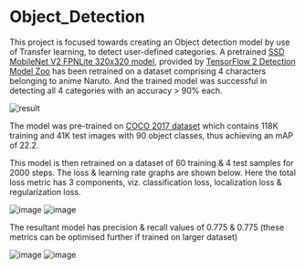 # Object_Detection

This project is focused towards creating an Object detection model by use of Transfer learning, to detect user-defined categories. A pretrained [SSD MobileNet V2 FPNLite 320x320 model](<https://github.com/tensorflow/models/blob/master/research/object_detection/configs/tf2/ssd_mobilenet_v2_fpnlite_320x320_coco17_tpu-8.config>), provided by [TensorFlow 2 Detection Model Zoo](<https://github.com/tensorflow/models/blob/master/research/object_detection/g3doc/tf2_detection_zoo.md>) has been retrained on a dataset comprising 4 characters belonging to anime Naruto. 
And the trained model was successful in detecting all 4 categories with an accuracy > 90% each.

![result](https://user-images.githubusercontent.com/98893548/161387474-ff1ff949-2ffc-4f63-9360-4d925f7c6057.jpg)

The model was pre-trained on [COCO 2017 dataset](<https://cocodataset.org/#home>) which contains 118K training and 41K test images with 90 object classes, thus achieving an mAP of 22.2.

This model is then retrained on a dataset of 60 training & 4 test samples for 2000 steps. The loss & learning rate graphs are shown below. Here the total loss metric has 3 components, viz. classification loss, localization loss & regularization loss.

![image](https://user-images.githubusercontent.com/98893548/161675365-4d36ea05-745f-4b3b-965b-f1d057e367d1.png) ![image](https://user-images.githubusercontent.com/98893548/161675394-320afb44-f542-42ab-9c23-74da3ded6ee9.png)

The resultant model has precision & recall values of 0.775 & 0.775 (these metrics can be optimised further if trained on larger dataset)

![image](https://user-images.githubusercontent.com/98893548/161675426-9505da7b-f59a-44ae-8600-d3ff3e520eb8.png) ![image](https://user-images.githubusercontent.com/98893548/161675449-1baa3a67-0556-405a-ae43-6ba2ed119f7f.png)
